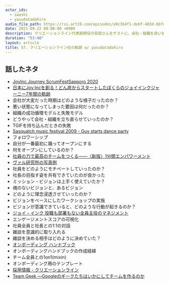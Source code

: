 ```yaml
---
actor_ids:
  - iwashi
  - yasudatadahiro
audio_file_path: https://rss.art19.com/episodes/a9c3b4f1-debf-403d-bbfe-9cac8806fac7.mp3
date: 2021-09-22 08:00:00 +0900
description: クリエーションライン代表取締役の安田さんをゲストに、会社・組織を良い状態にするための試行錯誤、成功循環モデル、情報のオープン化、理念浸透、雑談などについて語っていただいたエピソードです。
duration: "53:48"
layout: article
title: 57. クリエーションライン社の軌跡 w/ yasudatadahiro
---
```


## 話したネタ

- [JoyInc Journey ScrumFestSapporo 2020](https://speakerdeck.com/yasudatadahiro/joyinc-journey-scrumfestsapporo-2020)
- [日本にJoy,Incを創る！どん底からスタートしたぼくらのジョイインクジャーニー7年間の軌跡](https://www.slideshare.net/TadahiroYasuda/joyinc7-231269492)
- 会社が大変だった時期はどのような様子だったのか？
- 悪い状態になってしまった要因は何だったのか？
- 組織の成功循環モデルと失敗モデル
- どうやって会社・組織を立ち直らせていったのか？
- TGIFを持ち込んだときの失敗
- [Sasquatch music festival 2009 - Guy starts dance party](https://www.youtube.com/watch?v=GA8z7f7a2Pk)
- フォロワーシップ
- 自分が一番最初に踊ってオープンにする
- 何をオープンにしているのか？
- [社員の力で最高のチームをつくる――〈新版〉1分間エンパワーメント](https://amzn.to/2XAohUO)
- [ヴァル研究所の写真例](https://engineer.recruit-lifestyle.co.jp/techblog/2018-11-02-report-val-lab/)
- 社員をどのようにモチベートしていったのか？
- 社長の目指す姿を共有できていたのが良かった
- ミッション・ビジョンは上手く使えていたか？
- 魂のないビジョンと、あるビジョン
- どのように理念浸透させていったのか？
- ビジョンをベースにしたワークショップの実施
- ビジョンが意識できていると、どのような行動が起きるのか？
- [ジョイ・インク 役職も部署もない全員主役のマネジメント](https://amzn.to/3CBhKIz)
- エンゲージメントスコアの可視化
- 社員全員と社長との1:1の対話
- 雑談を意識的に取り入れる
- 雑談を決める相手はどのように決めていた？
- [オンボーディング ハンドブック](https://nttcom.github.io/onboarding-handbook/)
- オンボーディングハンドブックの作成経緯
- チーム全員との1on1(mixin)
- オンボーディング用のテンプレート
- [採用情報 - クリエーションライン](https://www.creationline.com/recruit)
- [Team Geek ―Googleのギークたちはいかにしてチームを作るのか](https://amzn.to/3CyTBCB)
